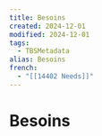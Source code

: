 ```yaml
---
title: Besoins
created: 2024-12-01
modified: 2024-12-01
tags:
  - TBSMetadata
alias: Besoins
french:
  - "[[14402 Needs]]"
---
```

# Besoins
